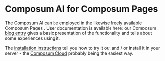 # Composum AI for Composum Pages

The Composum AI can be employed in the likewise freely available
[Composum Pages](https://www.composum.com/) .
User documentation is [available here](https://www.composum.com/home/pages/editing/Composum-AI.html);
our [Composum blog entry](https://www.composum.com/home/blog/pages/composumAI.html) gives a basic presentation of
the functionality and tells about some experiences using it.

The [installation instructions](installation.md) tell you how to try it out and / or install it in your server - the
[Composum Cloud](https://cloud.composum.com) probably being the easiest way. 
